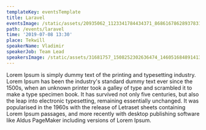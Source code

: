 ```yaml
---
templateKey: eventsTemplate
title: Laravel
eventsImage: /static/assets/20935062_1123341784434371_8686167862893783118_o.jpg
path: /events/laravel
time: '2019-07-08 13:30'
place: Tekwill
speakerName: Vladimir
speakerJob: Team Lead
speakersImage: /static/assets/31681757_1508252302636474_1460516848914137088_o.jpg
---
```

Lorem Ipsum is simply dummy text of the printing and typesetting industry. Lorem Ipsum has been the industry's standard dummy text ever since the 1500s, when an unknown printer took a galley of type and scrambled it to make a type specimen book. It has survived not only five centuries, but also the leap into electronic typesetting, remaining essentially unchanged. It was popularised in the 1960s with the release of Letraset sheets containing Lorem Ipsum passages, and more recently with desktop publishing software like Aldus PageMaker including versions of Lorem Ipsum.

